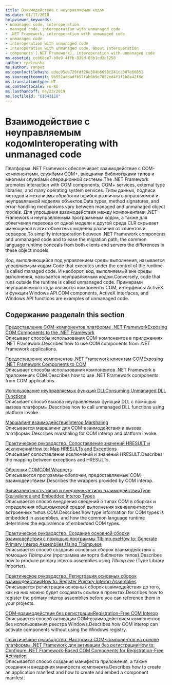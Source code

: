 ```yaml
---
title: Взаимодействие с неуправляемым кодом
ms.date: 01/17/2018
helpviewer_keywords:
- unmanaged code, interoperation
- managed code, interoperation with unmanaged code
- .NET Framework, interoperation with unmanaged code
- unmanaged code
- interoperation with unmanaged code
- interoperation with unmanaged code, about interoperation
- components [.NET Framework], interoperation with unmanaged code
ms.assetid: ccb68ce7-b0e9-4ffb-839d-03b1cd2c1258
author: rpetrusha
ms.author: ronpet
ms.openlocfilehash: edec95ea729fdf26e384b6658c241ca307e60851
ms.sourcegitcommit: 9b552addadfb57fab0b9e7852ed4f1f1b8a42f8e
ms.translationtype: HT
ms.contentlocale: ru-RU
ms.lasthandoff: 04/23/2019
ms.locfileid: "61643118"
---
```

# <a name="interoperating-with-unmanaged-code"></a><span data-ttu-id="285d8-102">Взаимодействие с неуправляемым кодом</span><span class="sxs-lookup"><span data-stu-id="285d8-102">Interoperating with unmanaged code</span></span>

<span data-ttu-id="285d8-103">Платформа .NET Framework обеспечивает взаимодействие с COM-компонентами, службами COM+, внешними библиотеками типов и многими службами операционной системы.</span><span class="sxs-lookup"><span data-stu-id="285d8-103">The .NET Framework promotes interaction with COM components, COM+ services, external type libraries, and many operating system services.</span></span> <span data-ttu-id="285d8-104">Типы данных, подписи методов и механизмы обработки ошибок различны в управляемой и неуправляемой моделях объектов.</span><span class="sxs-lookup"><span data-stu-id="285d8-104">Data types, method signatures, and error-handling mechanisms vary between managed and unmanaged object models.</span></span> <span data-ttu-id="285d8-105">Для упрощения взаимодействия между компонентами .NET Framework и неуправляемым программным кодом, а также для облегчения перехода от одной модели к другой среда CLR скрывает имеющиеся в этих объектных моделях различия от клиентов и серверов.</span><span class="sxs-lookup"><span data-stu-id="285d8-105">To simplify interoperation between .NET Framework components and unmanaged code and to ease the migration path, the common language runtime conceals from both clients and servers the differences in these object models.</span></span>

<span data-ttu-id="285d8-106">Код, выполняющийся под управлением среды выполнения, называется управляемым кодом.</span><span class="sxs-lookup"><span data-stu-id="285d8-106">Code that executes under the control of the runtime is called managed code.</span></span> <span data-ttu-id="285d8-107">И наоборот, код, выполняемый вне среды выполнения, называется неуправляемым кодом.</span><span class="sxs-lookup"><span data-stu-id="285d8-107">Conversely, code that runs outside the runtime is called unmanaged code.</span></span> <span data-ttu-id="285d8-108">Примерами неуправляемого кода являются компоненты COM, интерфейсы ActiveX и функции Windows API.</span><span class="sxs-lookup"><span data-stu-id="285d8-108">COM components, ActiveX interfaces, and Windows API functions are examples of unmanaged code.</span></span>

## <a name="in-this-section"></a><span data-ttu-id="285d8-109">Содержание раздела</span><span class="sxs-lookup"><span data-stu-id="285d8-109">In this section</span></span>

[<span data-ttu-id="285d8-110">Предоставление COM-компонентов платформе .NET Framework</span><span class="sxs-lookup"><span data-stu-id="285d8-110">Exposing COM Components to the .NET Framework</span></span>](exposing-com-components.md)  
<span data-ttu-id="285d8-111">Описывает способы использования COM-компонентов в приложениях .NET Framework.</span><span class="sxs-lookup"><span data-stu-id="285d8-111">Describes how to use COM components from .NET Framework applications.</span></span>

[<span data-ttu-id="285d8-112">Предоставление компонентов .NET Framework клиентам COM</span><span class="sxs-lookup"><span data-stu-id="285d8-112">Exposing .NET Framework Components to COM</span></span>](exposing-dotnet-components-to-com.md)  
<span data-ttu-id="285d8-113">Описывает способы использования компонентов .NET Framework в приложениях COM.</span><span class="sxs-lookup"><span data-stu-id="285d8-113">Describes how to use .NET Framework components from COM applications.</span></span>

[<span data-ttu-id="285d8-114">Использование неуправляемых функций DLL</span><span class="sxs-lookup"><span data-stu-id="285d8-114">Consuming Unmanaged DLL Functions</span></span>](consuming-unmanaged-dll-functions.md)  
<span data-ttu-id="285d8-115">Описывает способ вызова неуправляемых функций DLL с помощью вызова платформы.</span><span class="sxs-lookup"><span data-stu-id="285d8-115">Describes how to call unmanaged DLL functions using platform invoke.</span></span>

[<span data-ttu-id="285d8-116">Маршалинг взаимодействия</span><span class="sxs-lookup"><span data-stu-id="285d8-116">Interop Marshaling</span></span>](interop-marshaling.md)  
<span data-ttu-id="285d8-117">Описывается маршалинг для COM-взаимодействия и вызова платформы.</span><span class="sxs-lookup"><span data-stu-id="285d8-117">Describes marshaling for COM interop and platform invoke.</span></span>

[<span data-ttu-id="285d8-118">Практическое руководство. Сопоставление значений HRESULT и исключений</span><span class="sxs-lookup"><span data-stu-id="285d8-118">How to: Map HRESULTs and Exceptions</span></span>](how-to-map-hresults-and-exceptions.md)  
<span data-ttu-id="285d8-119">Описывает сопоставление исключений и значений HRESULT.</span><span class="sxs-lookup"><span data-stu-id="285d8-119">Describes the mapping between exceptions and HRESULTs.</span></span>

[<span data-ttu-id="285d8-120">Oболочки COM</span><span class="sxs-lookup"><span data-stu-id="285d8-120">COM Wrappers</span></span>](com-wrappers.md)  
<span data-ttu-id="285d8-121">Описываются программы-оболочки, предоставляемые COM-взаимодействием.</span><span class="sxs-lookup"><span data-stu-id="285d8-121">Describes the wrappers provided by COM interop.</span></span>

[<span data-ttu-id="285d8-122">Эквивалентность типов и внедренные типы взаимодействия</span><span class="sxs-lookup"><span data-stu-id="285d8-122">Type Equivalence and Embedded Interop Types</span></span>](type-equivalence-and-embedded-interop-types.md)  
<span data-ttu-id="285d8-123">Описывается способ внедрения сведений о типах COM в сборках и определения общеязыковой средой выполнения эквивалентности встроенных типов COM.</span><span class="sxs-lookup"><span data-stu-id="285d8-123">Describes how type information for COM types is embedded in assemblies, and how the common language runtime determines the equivalence of embedded COM types.</span></span>

[<span data-ttu-id="285d8-124">Практическое руководство. Создание основной сборки взаимодействия с помощью программы Tlbimp.exe</span><span class="sxs-lookup"><span data-stu-id="285d8-124">How to: Generate Primary Interop Assemblies Using Tlbimp.exe</span></span>](how-to-generate-primary-interop-assemblies-using-tlbimp-exe.md)  
<span data-ttu-id="285d8-125">Описывается способ создания основных сборок взаимодействия с помощью *Tlbimp.exe* (программа импорта библиотек типов).</span><span class="sxs-lookup"><span data-stu-id="285d8-125">Describes how to produce primary interop assemblies using *Tlbimp.exe* (Type Library Importer).</span></span>

[<span data-ttu-id="285d8-126">Практическое руководство. Регистрация основных сборок взаимодействия</span><span class="sxs-lookup"><span data-stu-id="285d8-126">How to: Register Primary Interop Assemblies</span></span>](how-to-register-primary-interop-assemblies.md)  
<span data-ttu-id="285d8-127">Описывается регистрация основных сборок взаимодействия до того, как на них можно будет создавать ссылки в проектах.</span><span class="sxs-lookup"><span data-stu-id="285d8-127">Describes how to register the primary interop assemblies before you can reference them in your projects.</span></span>

[<span data-ttu-id="285d8-128">COM-взаимодействие без регистрации</span><span class="sxs-lookup"><span data-stu-id="285d8-128">Registration-Free COM Interop</span></span>](registration-free-com-interop.md)  
<span data-ttu-id="285d8-129">Описывается способ активации COM-взаимодействием компонентов без использования реестра Windows.</span><span class="sxs-lookup"><span data-stu-id="285d8-129">Describes how COM interop can activate components without using the Windows registry.</span></span>

[<span data-ttu-id="285d8-130">Практическое руководство. Настройка COM-компонентов на основе платформы .NET Framework для активации без регистрации</span><span class="sxs-lookup"><span data-stu-id="285d8-130">How to: Configure .NET Framework-Based COM Components for Registration-Free Activation</span></span>](configure-net-framework-based-com-components-for-reg.md)  
<span data-ttu-id="285d8-131">Описывается способ создания манифеста приложения, а также создания и внедрения манифеста компонента.</span><span class="sxs-lookup"><span data-stu-id="285d8-131">Describes how to create an application manifest and how to create and embed a component manifest.</span></span>
